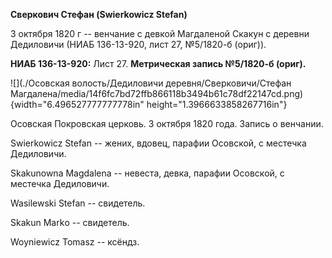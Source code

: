 **Сверкович Стефан (Swierkowicz Stefan)**

3 октября 1820 г -- венчание с девкой Магдаленой Скакун с деревни
Дедиловичи (НИАБ 136-13-920, лист 27, №5/1820-б (ориг)).

**НИАБ 136-13-920:** Лист 27. **Метрическая запись №5/1820-б (ориг).**

![](./Осовская волость/Дедиловичи деревня/Сверковичи/Стефан Магдалена/media/14f6fc7bd72ffb866118b3494b61c78df22147cd.png){width="6.496527777777778in"
height="1.3966633858267716in"}

Осовская Покровская церковь. 3 октября 1820 года. Запись о венчании.

Swierkowicz Stefan -- жених, вдовец, парафии Осовской, с местечка
Дедиловичи.

Skakunowna Magdalena -- невеста, девка, парафии Осовской, с местечка
Дедиловичи.

Wasilewski Stefan -- свидетель.

Skakun Markо -- свидетель.

Woyniewicz Tomasz -- ксёндз.
